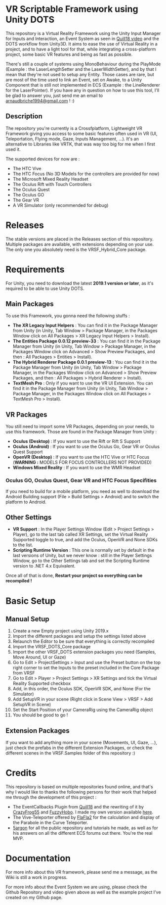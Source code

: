 # VR Scriptable Framework using Unity DOTS
This repository is a Virtual Reality Framework using the Unity Input Manager for Inputs and Interaction, an Event System as seen in [Quill18 video](https://www.youtube.com/watch?v=04wXkgfd9V8) and the DOTS workflow from Unity3D. It aims to ease the use of Virtual Reality in a project, and to have a light tool for that, while integrating a cross-platform project, some basic VR features and being as fast as possible. 


There's still a couple of systems using MonoBehaviour during the PlayMode (Example : the LaserLengthSetter and the LaserWidthSetter), and by that I mean that they're not used to setup any Entity. 
Those cases are rare, but are most of the time used to link an Event, set on Awake, to a Unity Component that is still not implemented in ECS (Example : the LineRenderer for the LaserPointer).
If you have any in question on how to use this tool, I'll be glad to answer you, just send me an email to arnaudbriche1994@gmail.com ! :)


## Description
The repository you're currently is a Crossfplatform, Lightweight VR Framework giving you access to some basic features often used in VR (UI, Teleportation, Flying mode, Gaze, Inputs Management, ...). It's an alternative to Libraries like VRTK, that was way too big for me when I first used it.


The supported devices for now are :
- The HTC Vive
- The HTC Focus (No 3D Models for the controllers are provided for now)
- The Microsoft Mixed Reality Headset
- The Oculus Rift with Touch Controllers
- The Oculus Quest
- The Oculus GO
- The Gear VR
- A VR Simulator (only recommended for debug)


# Releases
The stable versions are placed in the Releases section of this repository. Multiple packages are available, with extensions depending on your use. The only one you absolutely need is the VRSF_Hybrid_Core package.



# Requirements
For Unity, you need to download the latest **2019.1 version or later**, as it's required to be able to use Unity DOTS.

## Main Packages
To use this Framework, you gonna need the following stuffs :
- **The XR Legacy Input Helpers** : You can find it in the Package Manager from Unity (in Unity, Tab Window > Package Manager, in the Packages Window click on All Packages > XR Legacy Input Helpers > Install).
- **The Entities Package 0.0.12 preview-33** : You can find it in the Package Manager from Unity (in Unity, Tab Window > Package Manager, in the Packages Window click on Advanced > Show Preview Packages, and then : All Packages > Entities > Install). 
- **The Hybrid Renderer Package 0.0.1 preview-13** : You can find it in the Package Manager from Unity (in Unity, Tab Window > Package Manager, in the Packages Window click on Advanced > Show Preview Packages, and then : All Packages > Hybrid Renderer > Install). 
- **TextMesh Pro** : Only if you want to use the VR UI Extension. You can find it in the Package Manager from Unity (in Unity, Tab Window > Package Manager, in the Packages Window click on All Packages > TextMesh Pro > Install).

## VR Packages
You still need to import some VR Packages, depending on your needs, to use this framework. Those are found in the Package Manager from Unity :
- **Oculus (Desktop)** : If you want to use the Rift or Rift S Support
- **Oculus (Android)** : If you want to use the Oculus Go, Gear VR or Oculus Quest Support
- **OpenVR (Desktop)** : If you want to use the HTC Vive or HTC Focus (**WARNING :** MODELS FOR FOCUS CONTROLLERS NOT PROVIDED)
- **Windows Mixed Reality** : If you want to use the WMR Headset

### Oculus GO, Oculus Quest, Gear VR and HTC Focus Specifities
If you need to build for a mobile platform, you need as well to download the Android Building support (File > Build Settings > Android) and to switch the platform to Android.

## Other Settings
- **VR Support** : In the Player Settings Window (Edit > Project Settings > Player), go to the last tab called XR Settings, set the Virtual Reality Supported toggle to true, and add the Oculus, OpenVR and None SDKs to the list.
- **Scripting Runtime Version** : This one is normally set by default in the last versions of Unity, but we never know :  still in the Player Settings Window, go to the Other Settings tab and set the Scripting Runtime version to .NET 4.x Equivalent.



Once all of that is done, **Restart your project so everything can be recompiled !**



# Basic Setup

## Manual Setup
1. Create a new Empty project using Unity 2019.x
2. Import the different packages and setup the settings listed above
3. Relaunch the Editor to be sure that everything is correctly recompiled
4. Import the VRSF_DOTS_Core package
5. Import the other VRSF_DOTS extension packages you need (Samples, Move Around, UI or Gaze)
6. Go to Edit > ProjectSettings > Input and use the Preset button on the top right corner to set the Inputs to the preset included in the Core Package from VRSF
7. Go to Edit > Player > Project Settings > XR Settings and tick the Virtual Reality Supported checkbox
8. Add, in this order, the Oculus SDK, OpenVR SDK, and None (For the Simulator)
9. Add SetupVR in your scene (Right click in Scene View > VRSF > Add SetupVR in Scene)
10. Set the Start Position of your CameraRig using the CameraRig object
11. You should be good to go !

## Extension Packages
If you want to add anything more in your scene (Movements, UI, Gaze, ...), just check the prefabs in the different Extension Packages, or check the different scenes in the VRSF.Samples folder of this repository :)


# Credits
This repository is based on multiple repositories found online, and that's why I would like to thanks the following persons for their work that helped me through the development of this project :
- The EventCallbacks Plugin from [Quill18](https://www.youtube.com/watch?v=04wXkgfd9V8) and the rewriting of it by [CrazyFrog55](https://github.com/crazyfox55) and [FuzzyHobo](https://github.com/FuzzyHobo). I made my own version available [here](https://github.com/Jamy4000/UnityCallbackAndEventTutorial).
- The Vive-Teleporter offered by [FlaFla2](https://github.com/Flafla2/Vive-Teleporter) for the calculation and display of the Parabole in the Curve Teleporter.
- [5argon](https://github.com/5argon) for all the public repository and tutorials he made, as well as for his answers on all the different ECS forums out there. You're the real MVP.


# Documentation
For more info about this VR framework, please send me a message, as the Wiki is still a work in progress.

For more info about the Event System we are using, please check the Github Repository and video given above as well as the example project I've created on my Github page.
